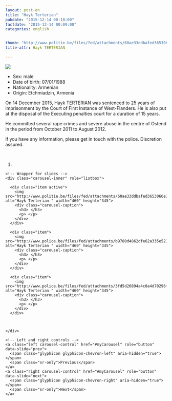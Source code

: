 ```yaml
---
layout: post-en
title: "Hayk Terterian"
pubdate: "2015-12-14 00:10:00"
factdate: "2015-12-14 00:09:00"
categories: english


thumb: "http://www.politie.be/files/fed/attachments/60ae33ddbafed3653066e1051b813df3.jpg"
title-attr: Hayk TERTERIAN 

---
```


<div class="row">

  <div class="col-xs-12 col-md-4">
         <a class="thumbnail" href="http://www.politie.be/files/fed/attachments/60ae33ddbafed3653066e1051b813df3.jpg" title="Hayk TERTERIAN  ">
           <img src="http://www.politie.be/files/fed/attachments/60ae33ddbafed3653066e1051b813df3.jpg"  ></a> 
  </div>
  <div class="col-xs-12 col-md-8">
 
<ul>
<li>Sex: male</li>
<li>Date of birth: 07/01/1988</li>
<li>Nationality: Armenian</li>
<li>Origin: Etchmiadzin, Armenia</li>
</ul> 


<p>On 14 December 2015, Hayk TERTERIAN was sentenced to 25 years of imprisonment by the Court of First Instance of West-Flanders. He is also put at the disposal of the Executing penalties court for a duration of 15 years.</p>
<p>He committed several rape crimes and severe abuse in the centre of Ostend in the period from October 2011 to August 2012.</p>
<p>If you have any information, please get in touch with the police. Discretion assured.</p>


<!-- SLIDER -->
<div class="container"  class="col-xs-12 col-md-12">
  <br>
  <div id="myCarousel" class="carousel slide" data-ride="carousel">
    <!-- Indicators -->
    <ol class="carousel-indicators">
      <li data-target="#myCarousel" data-slide-to="0" class="active"></li>
    </ol>

    <!-- Wrapper for slides -->
    <div class="carousel-inner" role="listbox">

      <div class="item active">
        <img src="http://www.politie.be/files/fed/attachments/60ae33ddbafed3653066e1051b813df3.jpg" alt="Hayk Terterian " width="460" height="345">
        <div class="carousel-caption">
          <h3> </h3>
          <p> </p>
        </div>
      </div>
      
      <div class="item">
        <img src="http://www.police.be/files/fed/attachments/b9780d4862dfe62a335e521ccaf20a7c.jpg" alt="Hayk Terterian " width="460" height="345">
        <div class="carousel-caption">
          <h3> </h3>
          <p> </p>
        </div>
      </div>
      
      <div class="item">
        <img src="http://www.police.be/files/fed/attachments/3fd5d20894a4c0a4d70296fee75041e6.jpg" alt="Hayk Terterian " width="460" height="345">
        <div class="carousel-caption">
          <h3> </h3>
          <p> </p>
        </div>
      </div>


  
    </div>

    <!-- Left and right controls -->
    <a class="left carousel-control" href="#myCarousel" role="button" data-slide="prev">
      <span class="glyphicon glyphicon-chevron-left" aria-hidden="true"></span>
      <span class="sr-only">Previous</span>
    </a>
    <a class="right carousel-control" href="#myCarousel" role="button" data-slide="next">
      <span class="glyphicon glyphicon-chevron-right" aria-hidden="true"></span>
      <span class="sr-only">Next</span>
    </a>
  </div>
</div>

  <link rel="stylesheet" href="http://maxcdn.bootstrapcdn.com/bootstrap/3.3.5/css/bootstrap.min.css">
  <script src="https://ajax.googleapis.com/ajax/libs/jquery/1.11.3/jquery.min.js"></script>
  <script src="http://maxcdn.bootstrapcdn.com/bootstrap/3.3.5/js/bootstrap.min.js"></script>
  <!-- SLIDER -->
  
</div>


</div>

